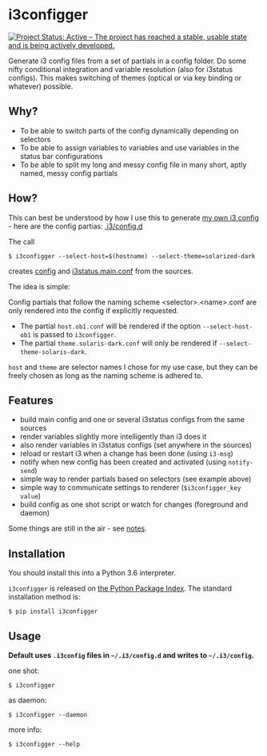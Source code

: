 # i3configger

[![Project Status: Active – The project has reached a stable, usable state and is being actively developed.](http://www.repostatus.org/badges/latest/active.svg)](http://www.repostatus.org/#active)

Generate i3 config files from a set of partials in a config folder. Do some nifty conditional integration and variable resolution (also for i3status configs). This makes switching of themes (optical or via key binding or whatever) possible.

## Why?

* To be able to switch parts of the config dynamically depending on selectors
* To be able to assign variables to variables and use variables in the status bar configurations
* To be able to split my long and messy config file in many short, aptly named, messy config partials

## How?

This can best be understood by how I use this to generate [my own i3 config](https://github.com/obestwalter/i3config) - here are the config partias: [.i3/config.d](https://github.com/obestwalter/i3config/tree/master/config.d)

The call

    $ i3configger --select-host=$(hostname) --select-theme=solarized-dark

creates [config](https://github.com/obestwalter/i3config/tree/master/config) and [i3status.main.conf](https://github.com/obestwalter/i3config/tree/master/i3status.main.conf) from the sources.

The idea is simple:

Config partials that follow the naming scheme \<selector\>.\<name\>.conf are only rendered into the config if explicitly requested.

* The partial `host.ob1.conf` will be rendered if the option `--select-host-ob1` is passed to `i3configger`.
* The partial `theme.solaris-dark.conf` will only be rendered if `--select-theme-solaris-dark`.

`host` and `theme` are selector names I chose for my use case, but they can be freely chosen as long as the naming scheme is adhered to.

##  Features

* build main config and one or several i3status configs from the same sources
* render variables slightly more intelligently than i3 does it
* also render variables in i3status configs (set anywhere in the sources)
* reload or restart i3 when a change has been done (using `i3-msg`)
* notify when new config has been created and activated (using `notify-send`)
* simple way to render partials based on selectors (see example above)
* simple way to communicate settings to renderer (`$i3configger_key value`)
* build config as one shot script or watch for changes (foreground and daemon)

Some things are still in the air - see [notes](notes.md).

## Installation

You should install this into a Python 3.6 interpreter.

`i3configger` is released on [the Python Package Index](https://pypi.org/project/i3configger/). The standard installation method is:

    $ pip install i3configger

## Usage

**Default uses `.i3config` files in `~/.i3/config.d` and writes to `~/.i3/config`.**

one shot:

    $ i3configger

as daemon:

    $ i3configger --daemon

more info:

    $ i3configger --help
